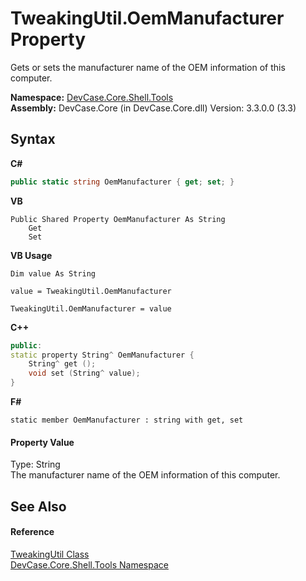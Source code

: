 # TweakingUtil.OemManufacturer Property 
 

Gets or sets the manufacturer name of the OEM information of this computer.

**Namespace:**&nbsp;<a href="N_DevCase_Core_Shell_Tools">DevCase.Core.Shell.Tools</a><br />**Assembly:**&nbsp;DevCase.Core (in DevCase.Core.dll) Version: 3.3.0.0 (3.3)

## Syntax

**C#**<br />
``` C#
public static string OemManufacturer { get; set; }
```

**VB**<br />
``` VB
Public Shared Property OemManufacturer As String
	Get
	Set
```

**VB Usage**<br />
``` VB Usage
Dim value As String

value = TweakingUtil.OemManufacturer

TweakingUtil.OemManufacturer = value
```

**C++**<br />
``` C++
public:
static property String^ OemManufacturer {
	String^ get ();
	void set (String^ value);
}
```

**F#**<br />
``` F#
static member OemManufacturer : string with get, set

```


#### Property Value
Type: String<br />The manufacturer name of the OEM information of this computer.

## See Also


#### Reference
<a href="T_DevCase_Core_Shell_Tools_TweakingUtil">TweakingUtil Class</a><br /><a href="N_DevCase_Core_Shell_Tools">DevCase.Core.Shell.Tools Namespace</a><br />